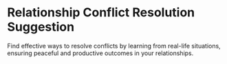 # Relationship Conflict Resolution Suggestion
 Find effective ways to resolve conflicts by learning from real-life situations, ensuring peaceful and productive outcomes in your relationships.
